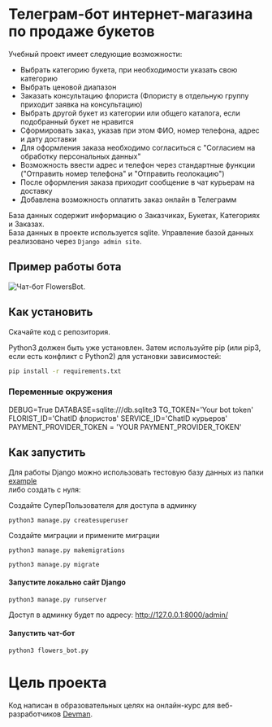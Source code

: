 # Телеграм-бот интернет-магазина по продаже букетов

Учебный проект имеет следующие возможности:
* Выбрать категорию букета, при необходимости указать свою категорию
* Выбрать ценовой диапазон
* Заказать консультацию флориста (Флористу в отдельную группу приходит заявка на консультацию)
* Выбрать другой букет из категории или общего каталога, если подобранный букет не нравится
* Сформировать заказ, указав при этом ФИО, номер телефона, адрес и дату доставки
* Для оформления заказа необходимо согласиться с "Согласием на обработку персональных данных"
* Возможность ввести адрес и телефон через стандартные функции ("Отправить номер телефона" и "Отправить геолокацию")
* После оформления заказа приходит сообщение в чат курьерам на доставку
* Добавлена возможность оплатить заказ онлайн в Телеграмм

База данных содержит информацию о Заказчиках, Букетах, Категориях и Заказах.  
База данных в проекте используется sqlite. Управление базой данных реализовано через `Django admin site`.

## Пример работы бота

![Чат-бот FlowersBot](https://github.com/kruser66/FlowerShopBot/blob/master/examples/bot_example.gif).


## Как установить

Скачайте код с репозитория.

Python3 должен быть уже установлен. Затем используйте pip (или pip3, если есть конфликт с Python2) для установки зависимостей:

```bash
pip install -r requirements.txt
```

### Переменные окружения

DEBUG=True
DATABASE=sqlite:///db.sqlite3
TG_TOKEN='Your bot token'
FLORIST_ID='ChatID флористов'
SERVICE_ID='ChatID курьеров'
PAYMENT_PROVIDER_TOKEN = 'YOUR PAYMENT_PROVIDER_TOKEN'

## Как запустить

Для работы Django можно использовать тестовую базу данных из папки  
[example](https://github.com/kruser66/FlowerShopBot/blob/master/examples/db.sqlite3)  
либо создать с нуля:

Создайте СуперПользователя для доступа в админку
```
python3 manage.py createsuperuser
```

Создайте миграции и примените миграции
```
python3 manage.py makemigrations
```
```
python3 manage.py migrate
```

#### Запустите локально сайт Django
```
python3 manage.py runserver
```
Доступ в админку будет по адресу: http://127.0.0.1:8000/admin/

#### Запустить чат-бот

```
python3 flowers_bot.py
```

# Цель проекта

Код написан в образовательных целях на онлайн-курс для веб-разработчиков [Devman](dvmn.org).
